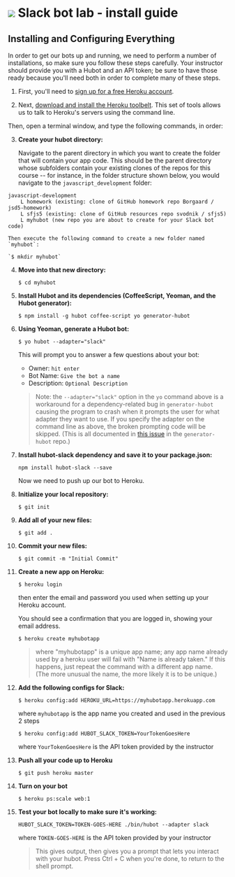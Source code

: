 # ![](https://ga-dash.s3.amazonaws.com/production/assets/logo-9f88ae6c9c3871690e33280fcf557f33.png) Slack bot lab - install guide

## Installing and Configuring Everything

In order to get our bots up and running, we need to perform a number of installations, so make sure you follow these steps carefully. 
Your instructor should provide you with a Hubot and an API token; be sure to have those ready because you'll need both in order to complete many of these steps.

1. First, you'll need to [sign up for a free Heroku account](http://heroku.com).

1. Next, [download and install the Heroku toolbelt](https://toolbelt.heroku.com/). This set of tools allows us to talk to Heroku's servers using the command line.

Then, open a terminal window, and type the following commands, in order:

3. **Create your hubot directory:**

    Navigate to the parent directory in which you want to create the folder that will contain your app code. This should be the parent directory whose subfolders contain your existing clones of the repos for this course -- for instance, in the folder structure shown below, you would navigate to the `javascript_development` folder:

```
javascript-development
    L homework (existing: clone of GitHub homework repo Borgaard / jsd5-homework)
    L sfjs5 (existing: clone of GitHub resources repo svodnik / sfjs5)
    L myhubot (new repo you are about to create for your Slack bot code)
```

    Then execute the following command to create a new folder named `myhubot`:

    `$ mkdir myhubot`

4. **Move into that new directory:**

    `$ cd myhubot`

1. **Install Hubot and its dependencies (CoffeeScript, Yeoman, and the Hubot generator):**

    `$ npm install -g hubot coffee-script yo generator-hubot`

1. **Using Yeoman, generate a Hubot bot:**

    `$ yo hubot --adapter="slack"`

    This will prompt you to answer a few questions about your bot:

    * Owner: `hit enter`
    * Bot Name: `Give the bot a name`
    * Description: `Optional Description`

    >Note: the `--adapter="slack"` option in the `yo` command above is a workaround for a dependency-related bug in `generator-hubot` causing the program to crash when it prompts the user for what adapter they want to use. If you specify the adapter on the command line as above, the broken prompting code will be skipped. (This is all documented in [this issue](https://github.com/github/generator-hubot/issues/64) in the `generator-hubot` repo.)

1. **Install hubot-slack dependency and save it to your package.json:**

    `npm install hubot-slack --save`

    Now we need to push up our bot to Heroku.

1. **Initialize your local repository:**

    `$ git init`

1. **Add all of your new files:**

    `$ git add .`

1. **Commit your new files:**

    `$ git commit -m "Initial Commit"`

1. **Create a new app on Heroku:**

    `$ heroku login`

    then enter the email and password you used when setting up your Heroku account.

    You should see a confirmation that you are logged in, showing your email address.

    `$ heroku create myhubotapp`

    > where "myhubotapp" is a unique app name; any app name already used by a heroku user will fail with "Name is already taken." 
    If this happens, just repeat the command with a different app name. (The more unusual the name, the more likely it is to be unique.)

<!--
 **Connect your local repo to heroku**

 `$ git remote add heroku https://git.heroku.com/myhubotapp`

 where `myhubotapp` is the unique app name you created in the previous command.

 > Note: If you get an error message saying this is already done, that's fine -- just move on to the next step.
 -->

12. **Add the following configs for Slack:**

    `$ heroku config:add HEROKU_URL=https://myhubotapp.herokuapp.com`

    where `myhubotapp` is the app name you created and used in the previous 2 steps

    `$ heroku config:add HUBOT_SLACK_TOKEN=YourTokenGoesHere`

    where `YourTokenGoesHere` is the API token provided by the instructor

1. **Push all your code up to Heroku**

    `$ git push heroku master`

1. **Turn on your bot**

    `$ heroku ps:scale web:1`

1. **Test your bot locally to make sure it's working:**

    `HUBOT_SLACK_TOKEN=TOKEN-GOES-HERE ./bin/hubot --adapter slack`

    where `TOKEN-GOES-HERE` is the API token provided by your instructor

    > This gives output, then gives you a prompt that lets you interact with your hubot. Press Ctrl + C when you're done, to return to the shell prompt.